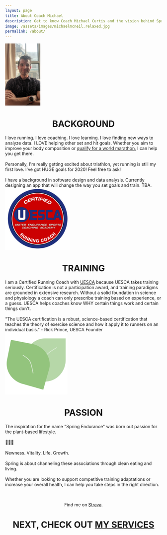 ```yaml
---
layout: page
title: About Coach Michael
description: Get to know Coach Michael Curtis and the vision behind Spring Endurance + Wellness.
image: /assets/images/michaelmcneil.relaxed.jpg
permalink: /about/
---
```


<div class="row">
  <div class="col-md-4">
    <img height="200px" class="d-block mx-auto" src="/assets/images/michaelmcneil-relaxed.jpg" />
    <br>
    <h1 align="center">BACKGROUND</h1>
      I love running. I love coaching. I love learning. I love finding new ways to analyze data. I LOVE helping other set and hit goals. Whether you aim to improve your body composition or <a href="/boston-bound-and-thankful" target="_blank">qualify for a world marathon</a>, I can help you get there.
      <br>
      <br>
      Personally, I'm really getting excited about triathlon, yet running is still my first love. I've got HUGE goals for 2020! Feel free to ask!
      <br>
      <br>
      I have a background in software design and data analysis.  Currently designing an app that will change the way you set goals and train. TBA.
  </div>
  <div class="col-md-4">
    <img height="200px" class="d-block mx-auto" src="/assets/images/uesca-clipped.png" />
    <br>
    <h1 align="center">TRAINING</h1>
      I am a Certified Running Coach with <a href="https://coachendurancesports.com/" target="_blank">UESCA</a> because UESCA takes training seriously. Certification is not a participation award, and training paradigms are grounded in extensive research. Without a solid foundation in science and physiology a coach can only prescribe training based on experience, or a guess.  UESCA helps coaches know WHY certain things work and certain things don't.
      <br>
      <br>
      "The UESCA certification is a robust, science-based certification that teaches the theory of exercise science and how it apply it to runners on an individual basis." - Rick Prince, UESCA Founder

  </div>
  <div class="col-md-4">
    <img height="200px" class="d-block mx-auto" src="/assets/images/logo.png" />
    <br>
    <h1 align="center">PASSION</h1>
      The inspiration for the name "Spring Endurance" was born out passion for the plant-based lifestyle.
      <br>
      <br>
      💚🌱🌿
      <br>
      <br>
      Newness. Vitality. Life. Growth.
      <br>
      <br>
      Spring is about channeling these associations through clean eating and living.
      <br>
      <br>
      Whether you are looking to support competitive training adaptations or increase your overall health, I can help you take steps in the right direction.

  </div>
</div>
<br>
<br>
<div style="text-align: center;">
  <p> Find me on <a href="https://www.strava.com/athletes/30648228" target="_blank">Strava</a>.</p> 
  <h1>NEXT, CHECK OUT <a href="/services">MY SERVICES</a></h1>
</div>

[jekyll-organization]: https://github.com/jekyll

